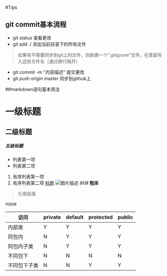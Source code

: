 #Tips


## git commit基本流程

- git status   查看更改
- git add ./   添加当前目录下的所有文件
>  如果有不需要同步到git上的文件，则新建一个“.gitignore”文件，在里面写入这些文件名（通过换行隔开）
- git commit -m "内容描述" 提交更改
- git push origin master  同步到github上 


##markdown语句基本用法

# 一级标题
## 二级标题
##### 五级标题
- 列表第一项
- 列表第二项
1. 有序列表第一项
2. 有序列表第二项
[标题](链接地址)
![图片描述](图片链接地址)
*斜体*
**粗体**
> 引用段落
```
代码块
```

| 访问 | private | default | protected | public |
| ------ | ------ | ------ | ------ | ------ | 
| 内部类 | Y | Y | Y | Y |
| 同包内 | N | Y | Y | Y |
| 同包内子类 | N | Y | Y | Y |
| 不同包下 | N | N | N | N |
| 不同包下子类 | N | N | Y | Y |